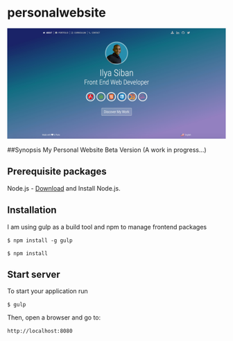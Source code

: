 # personalwebsite

![Alt text](https://github.com/isiban/personalwebsite/blob/master/public/images/preview_website.jpg?raw=true "Optional Title")

##Synopsis
My Personal Website Beta Version (A work in progress...)

## Prerequisite packages
Node.js - <a href="http://nodejs.org/download/">Download</a> and Install Node.js.

## Installation
I am using gulp as a build tool and npm to manage frontend packages
```console
$ npm install -g gulp
```

```console
$ npm install
```

## Start server

To start your application run
```console
$ gulp
```
Then, open a browser and go to:
```console
http://localhost:8080
```
